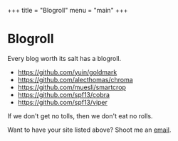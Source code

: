 +++
title = "Blogroll"
menu = "main"
+++

# Blogroll

Every blog worth its salt has a blogroll. 

* https://github.com/yuin/goldmark
* https://github.com/alecthomas/chroma
* https://github.com/muesli/smartcrop
* https://github.com/spf13/cobra
* https://github.com/spf13/viper

If we don't get no tolls, then we don't eat no rolls.


Want to have your site listed above? Shoot me an [email](mailto:blocktarts@protonmail.com?subject=blogroll).
